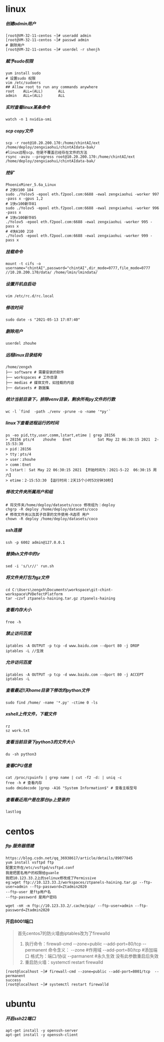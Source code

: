 # linux
##### 创建admin用户
```shell script
[root@VM-32-11-centos ~]# useradd admin
[root@VM-32-11-centos ~]# passwd admin
# 删除用户
[root@VM-32-11-centos ~]# userdel -r shenjh    
```
##### 赋予sudo权限
```shell script
yum install sudo
# 设置sudo 权限
vim /etc/sudoers
## Allow root to run any commands anywhere 
root    ALL=(ALL)       ALL
admin   ALL=(ALL)       ALL
```
##### 实时查看linux某条命令
```shell script
watch -n 1 nvidia-smi
```
##### scp copy文件
```shell script
scp -r root@10.20.200.170:/home/chintAI/ext /home/deploy/zengxiaohui/chintAIdata-bak/
#linux远程scp，但是不覆盖已经存在文件的方法
rsync -avzu --progress root@10.20.200.170:/home/chintAI/ext  /home/deploy/zengxiaohui/chintAIdata-bak/
```
##### 挖矿
```shell script
PhoenixMiner_5.6a_Linux
# 2快V100 184
sudo ./Yolov5 -epool eth.f2pool.com:6688 -ewal zengxiaohui -worker 997 -pass x -gpus 1,2
# 1快v100新华81
sudo ./Yolov5 -epool eth.f2pool.com:6688 -ewal zengxiaohui -worker 996 -pass x
# 1快v100新华85
./Yolov5 -epool eth.f2pool.com:6688 -ewal zengxiaohui -worker 995 -pass x
# 4快A100 210
./Yolov5 -epool eth.f2pool.com:6688 -ewal zengxiaohui -worker 999 -pass x
```
##### 挂载命令
```shell script
mount -t cifs -o username="chintAI",password="chintAI",dir_mode=0777,file_mode=0777 //10.20.200.170/data/ /home/lmin/lmindata/
```
##### 设置开机自启动
```shell script
vim /etc/rc.d/rc.local
```
##### 修改时间
```shell script
sudo date -s "2021-05-13 17:07:40"
```
##### 删除用户
```shell script
userdel zhouhe
```
##### 远程linux目录结构
```shell script
/home/zengxh
├── software # 需要安装的软件
├── workspaces # 工作目录
├── medias # 媒体文件，如挂载的内容
├── datasets # 数据集
```

##### 统计当前目录下，排除venv目录，剩余所有py文件的行数
```shell script
wc -l `find  -path ./venv -prune -o -name '*py'`
```
##### linux下查看进程运行的时间
```shell script
ps -eo pid,tty,user,comm,lstart,etime | grep 28156
> 28156 pts/4    zhouhe   Enet            Sat May 22 06:30:15 2021  2-15:53:30
> pid：28156
> tty：pts/4
> user：zhouhe
> comm：Enet
> lstart： Sat May 22 06:30:15 2021 【开始时间为：2021-5-22  06:30:15 周六】
> etime：2-15:53:30 【运行时间：2天15个小时53分钟30秒】
```
##### 修改文件夹所属用户和组
```shell script
# 将文件夹/home/deploy/datasets/coco 修改组为：deploy
chgrp -R deploy /home/deploy/datasets/coco
# 修改文件夹以及其子目录的文件使用-R选项 用户
chown -R deploy /home/deploy/datasets/coco
```
##### ssh连接
```shell script
ssh -p 6002 admin@127.0.0.1 
```
##### 替换sh文件中的\r
```shell script
sed -i 's/\r//' run.sh
```
##### 将文件夹打包为gz文件
```shell script
cd C:\Users\zengxh\Documents\workspace\git-chint-workspace\PVDefectPlatform
tar -czvf ztpanels-haining.tar.gz ztpanels-haining
```
##### 查看内存大小
```shell script
free -h
```
##### 禁止访问百度
```shell script
iptables -A OUTPUT -p tcp -d www.baidu.com --dport 80 -j DROP
iptables -L //生效
 ```
##### 允许访问百度
```shell script
iptables -A OUTPUT -p tcp -d www.baidu.com --dport 80 -j ACCEPT
iptables -L
```
##### 查看最近1天home目录下修改的python文件
```shell script
sudo find /home/ -name '*.py' -ctime 0 -ls
```
##### xshell上传文件，下载文件
```shell script
rz
sz work.txt
```
##### 查看当前目录下python3的文件大小
```shell script
du -sh python3
```
##### 查看CPU信息
```shell script
cat /proc/cpuinfo | grep name | cut -f2 -d: | uniq -c
free -h # 查看内存
sudo dmidecode |grep -A16 "System Information$" # 查看主板型号
```

##### 查看最近用户是在那台ip上登录的
```shell script
lastlog
```

# centos
##### ftp 服务器搭建
```shell script
https://blog.csdn.net/qq_36938617/article/details/89077845
yum install vsftpd ftp
配置文件在/etc/vsftpd/vsftpd.conf
我是把匿名用户的权限给guanle
我把10.123.33.2上的selinux修改成了Permissive
eg:wget ftp://10.123.33.2/workspaces/ztpanels-haining.tar.gz --ftp-user=admin --ftp-password=Ztadmin2020
--ftp-user 是ftp用户名
--ftp-password 是用户密码

wget -nH -m ftp://10.123.33.2/.cache/pip/ --ftp-user=admin --ftp-password=Ztadmin2020
```

#### 开启8001端口
> 首先centos7的防火墙由iptables改为了firewalld
> 1. 执行命令：firewall-cmd --zone=public --add-port=80/tcp  --permanent
>     命令含义：
>     --zone #作用域
>     --add-port=80/tcp   #添加端口  格式为：端口/协议
>    --parmanent  #永久生效  没有此参数重启后失效
> 2. 重启防火墙：systemctl restart firewalld
```shell script
[root@localhost ~]# firewall-cmd --zone=public --add-port=8001/tcp  --permanent
success
[root@localhost ~]# systemctl restart firewalld
```

# ubuntu
##### 开启ssh22端口
```shell script
apt-get install -y openssh-server
apt-get install -y openssh-client
```
